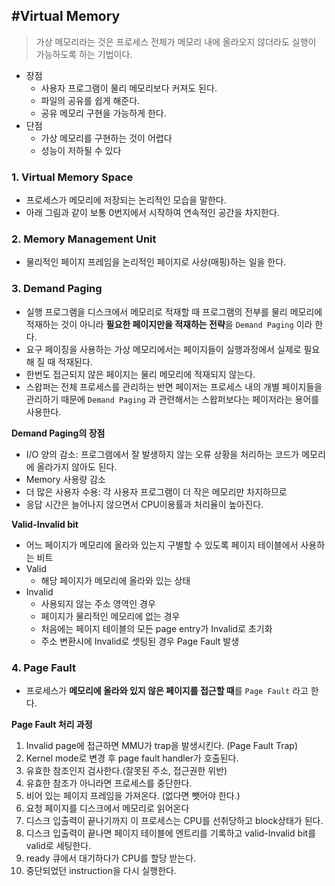 ## #Virtual Memory

> 가상 메모리라는 것은 프로세스 전체가 메모리 내에 올라오지 않더라도 실행이 가능하도록 하는 기법이다.

* 장점
  * 사용자 프로그램이 물리 메모리보다 커져도 된다.
  * 파일의 공유를 쉽게 해준다.
  * 공유 메모리 구현을 가능하게 한다.
* 단점
  * 가상 메모리를 구현하는 것이 어렵다
  * 성능이 저하될 수 있다


### 1. Virtual Memory Space

* 프로세스가 메모리에 저장되는 논리적인 모습을 말한다.
* 아래 그림과 같이 보통 0번지에서 시작하여 연속적인 공간을 차지한다.


### 2. Memory Management Unit

* 물리적인 페이지 프레임을 논리적인 페이지로 사상(매핑)하는 일을 한다.



### 3. Demand Paging

* 실행 프로그램을 디스크에서 메모리로 적재할 때 프로그램의 전부를 물리 메모리에 적재하는 것이 아니라 **필요한 페이지만을 적재하는 전략**을 `Demand Paging` 이라 한다.
* 요구 페이징을 사용하는 가상 메모리에서는 페이지들이 실행과정에서 실제로 필요해 질 때 적재된다.
* 한번도 접근되지 않은 페이지는 물리 메모리에 적재되지 않는다.
* 스왑퍼는 전체 프로세스를 관리하는 반면 페이저는 프로세스 내의 개별 페이지들을 관리하기 때문에 `Demand Paging` 과 관련해서는 스왑퍼보다는 페이저라는 용어를 사용한다.



**Demand Paging의 장점**

* I/O 양의 감소: 프로그램에서 잘 발생하지 않는 오류 상황을 처리하는 코드가 메모리에 올라가지 않아도 된다.
* Memory 사용량 감소
* 더 많은 사용자 수용: 각 사용자 프로그램이 더 작은 메모리만 차지하므로
* 응답 시간은 늘어나지 않으면서 CPU이용률과 처리율이 높아진다.



**Valid-Invalid bit**

* 어느 페이지가 메모리에 올라와 있는지 구별할 수 있도록 페이지 테이블에서 사용하는 비트
* Valid
  * 해당 페이지가 메모리에 올라와 있는 상태
* Invalid
  * 사용되지 않는 주소 영역인 경우
  * 페이지가 물리적인 메모리에 없는 경우
  * 처음에는 페이지 테이블의 모든 page entry가 Invalid로 초기화
  * 주소 변환시에 Invalid로 셋팅된 경우 Page Fault 발생



### 4. Page Fault

* 프로세스가 **메모리에 올라와 있지 않은 페이지를 접근할 때**를 `Page Fault` 라고 한다.



**Page Fault 처리 과정**

1. Invalid page에 접근하면 MMU가 trap을 발생시킨다. (Page Fault Trap)
2. Kernel mode로 변경 후 page fault handler가 호출된다.
3. 유효한 참조인지 검사한다.(잘못된 주소, 접근권한 위반)
4. 유효한 참조가 아니라면 프로세스를 중단한다.
5. 비어 있는 페이지 프레임을 가져온다. (없다면 뺏어야 한다.)
6. 요청 페이지를 디스크에서 메모리로 읽어온다
7. 디스크 입출력이 끝나기까지 이 프로세스는 CPU를 선취당하고 block상태가 된다.
8. 디스크 입출력이 끝나면 페이지 테이블에 엔트리를 기록하고 valid-Invalid bit를 valid로 세팅한다.
9. ready 큐에서 대기하다가 CPU를 할당 받는다.
10. 중단되었던 instruction을 다시 실행한다.